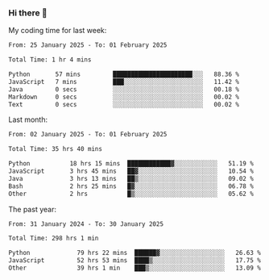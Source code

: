 ### Hi there 👋

My coding time for last week:

<!--START_SECTION:week-->

```txt
From: 25 January 2025 - To: 01 February 2025

Total Time: 1 hr 4 mins

Python       57 mins         ██████████████████████░░░   88.36 %
JavaScript   7 mins          ███░░░░░░░░░░░░░░░░░░░░░░   11.42 %
Java         0 secs          ░░░░░░░░░░░░░░░░░░░░░░░░░   00.18 %
Markdown     0 secs          ░░░░░░░░░░░░░░░░░░░░░░░░░   00.02 %
Text         0 secs          ░░░░░░░░░░░░░░░░░░░░░░░░░   00.02 %
```

<!--END_SECTION:week-->

Last month:

<!--START_SECTION:month-->

```txt
From: 02 January 2025 - To: 01 February 2025

Total Time: 35 hrs 40 mins

Python           18 hrs 15 mins  ████████████▓░░░░░░░░░░░░   51.19 %
JavaScript       3 hrs 45 mins   ██▓░░░░░░░░░░░░░░░░░░░░░░   10.54 %
Java             3 hrs 13 mins   ██▒░░░░░░░░░░░░░░░░░░░░░░   09.02 %
Bash             2 hrs 25 mins   █▓░░░░░░░░░░░░░░░░░░░░░░░   06.78 %
Other            2 hrs           █▒░░░░░░░░░░░░░░░░░░░░░░░   05.62 %
```

<!--END_SECTION:month-->

The past year:

<!--START_SECTION:year-->

```txt
From: 31 January 2024 - To: 30 January 2025

Total Time: 298 hrs 1 min

Python             79 hrs 22 mins  ██████▓░░░░░░░░░░░░░░░░░░   26.63 %
JavaScript         52 hrs 53 mins  ████▒░░░░░░░░░░░░░░░░░░░░   17.75 %
Other              39 hrs 1 min    ███▒░░░░░░░░░░░░░░░░░░░░░   13.09 %
```

<!--END_SECTION:year-->
